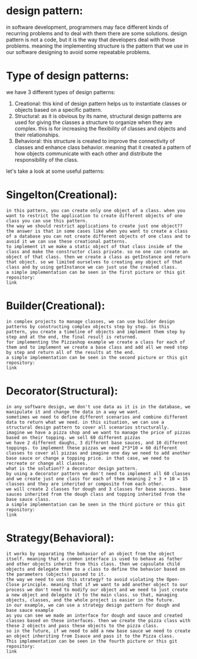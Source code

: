 # design pattern:

in software development, programmers may face different kinds of recurring  problems and to deal with them there are some solutions.
design pattern is not a code, but it is the way that developers deal with those problems. meaning the implementing structure is the pattern that we use in our software designing to avoid some repeatable problems.

# Type of design patterns:
we have 3 different types of design patterns:
1. Creational: this kind of design pattern helps us to instantiate classes or objects based on a specific pattern.
2. Structural: as it is obvious by its name, structural design patterns are used for giving the classes a structure to organize when they are complex. this is for increasing the flexibility of classes and objects and their relationships.
3. Behavioral: this structure is created to improve the connectivity of classes and enhance class behavior. meaning that it created a pattern of how objects communicate with each other and distribute the responsibility of the class.

let's take a look at some useful patterns:

# Singelton(Creational):
	in this pattern, you can create only one object of a class. when you want to restrict the application to create different objects of one class you can use this pattern.
	the way we should restrict applications to create just one object?? the answer is that in some cases like when you want to create a class of a database you can not create different objects of one class and to avoid it we can use these creational patterns.
	to implement it we make a static object of that class inside of the class and make the constructor class private. so no one can create an object of that class. then we create a class as getInstance and return that object. so we limited ourselves to creating any object of that class and by using getInstance we can just use the created class.
	a simple implementation can be seen in the first picture or this git repository:
	link
	
# Builder(Creational):
	in complex projects to manage classes, we can use builder design patterns by constructing complex objects step by step. in this pattern, you create a timeline of objects and implement them step by step and at the end, the final result is returned.
	for implementing the Pizzashop example we create a class for each of them and to implement we create a base class and add all we need step by step and return all of the results at the end.
	a simple implementation can be seen in the second picture or this git repository:
	link

# Decorator(Structural):
	in any software design, we don't use data as it is in the database, we manipulate it and change the data in a way we want. 
	sometimes we need to define different scenarios and combine different data to return what we need. in this situation, we can use a structural design pattern to cover all scenarios structurally.
	imagine we have a pizza shop and we want to manage the price of pizzas based on their topping. we sell 60 different pizzas 
	we have 2 different daughs, 3 different base sauces, and 10 different toppings. to implement these pizzas we need 2*3*10 = 60 different classes to cover all pizzas and imagine one day we need to add another base sauce or change a topping price. in that case, we need to recreate or change all classes.
	what is the solution?? a decorator design pattern.
	by using a decorator pattern we don't need to implement all 60 classes and we create just one class for each of them meaning 2 + 3 + 10 = 15 classes and they are inherited or composite from each other.
	we will create 2 classes for dough and 3 classes for base sauces. base sauces inherited from the dough class and topping inherited from the base sauce class.
	a simple implementation can be seen in the third picture or this git repository:
	link
	
# Strategy(Behavioral):
	it works by separating the behavior of an object from the object itself. meaning that a common interface is used to behave as father and other objects inherit from this class. then we capsulate child objects and delegate them to a class to define the behavior based on the parameters (objects) passed to it.
	the way we need to use this strategy? to avoid violating the Open-Close principle. meaning that if we want to add another object to our process we don't need to modify our object and we need to just create a new object and delegate it to the main class. so that, managing objects, classes, and the whole project is easier in the future.
	in our example, we can use a strategy design pattern for dough and base sauce example
	as you can see we made an interface for dough and sauce and created classes based on these interfaces. then we create the pizza class with these 2 objects and pass these objects to the pizza class.
	so in the future, if we need to add a new base sauce we need to create an object inheriting from Isauce and pass it to the Pizza class.
	This implementation can be seen in the fourth picture or this git repository:
	link 
	
